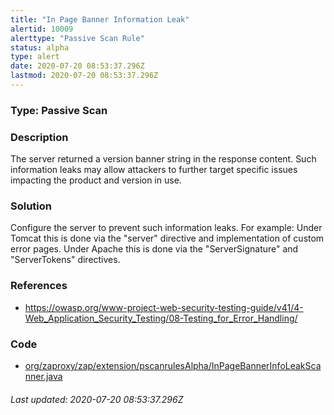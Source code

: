 ```yaml
---
title: "In Page Banner Information Leak"
alertid: 10009
alerttype: "Passive Scan Rule"
status: alpha
type: alert
date: 2020-07-20 08:53:37.296Z
lastmod: 2020-07-20 08:53:37.296Z
---
```

### Type: Passive Scan

### Description
The server returned a version banner string in the response content. Such information leaks may allow attackers to further target specific issues impacting the product and version in use.

### Solution

Configure the server to prevent such information leaks. For example:
Under Tomcat this is done via the "server" directive and implementation of custom error pages.
Under Apache this is done via the "ServerSignature" and "ServerTokens" directives.

### References

* https://owasp.org/www-project-web-security-testing-guide/v41/4-Web_Application_Security_Testing/08-Testing_for_Error_Handling/

### Code

 * [org/zaproxy/zap/extension/pscanrulesAlpha/InPageBannerInfoLeakScanner.java](https://github.com/zaproxy/zap-extensions/blob/master/addOns/pscanrulesAlpha/src/main/java/org/zaproxy/zap/extension/pscanrulesAlpha/InPageBannerInfoLeakScanner.java)

###### Last updated: 2020-07-20 08:53:37.296Z
